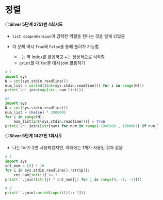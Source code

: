 # 정렬

⚪**Silver 5단계 2751번 4회시도**

- `list comprehension`이 강력한 역할을 한다는 것을 알게 되었음

- 이 문제 역시 `True`와 `False`를 통해 풀이가 가능함
  - -는 역 Index를 활용하고 +는 정상적으로 시작함
  - `print`할 때 `for`문 대시 join 활용하기

```python
# 1
import sys
N = int(sys.stdin.readline())
num_list = sorted([int(sys.stdin.readline()) for i in range(N)])
print('\n'.join(map(str, num_list)))

#2
import sys
N = int(sys.stdin.readline())
num_list = [False] * 2000001
for i in range(N):
    num_list[int(sys.stdin.readline())] = True
print('\n'.join([str(num) for num in range(-1000000 , 1000001) if num_list[num] == True]))

```

⚪**Silver 5단계 1427번 1회시도**

- 나는 for가 2번 사용되었지만, 아래에는 1개가 사용된 것과 같음

```python
# 1
import sys
cnt_num = [0] * 10
for i in sys.stdin.readline().rstrip():
    cnt_num[int(i)] += 1
print(''.join([str(j) * cnt_num[j] for j in range(9, -1, -1)]))

# 2
print(''.join(sorted(input())[::-1]))
```

